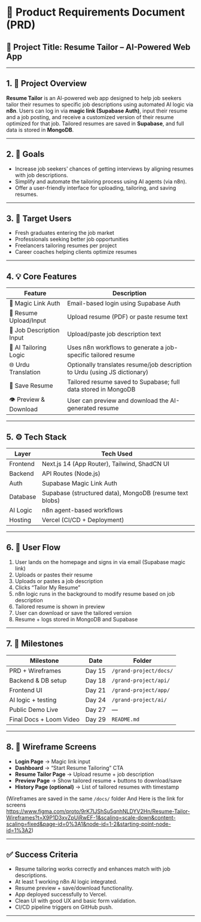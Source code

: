 # 📝 Product Requirements Document (PRD)

## 📌 Project Title: Resume Tailor – AI-Powered Web App

---

## 1. 🧠 Project Overview

**Resume Tailor** is an AI-powered web app designed to help job seekers tailor their resumes to specific job descriptions using automated AI logic via **n8n**. Users can log in via **magic link (Supabase Auth)**, input their resume and a job posting, and receive a customized version of their resume optimized for that job. Tailored resumes are saved in **Supabase**, and full data is stored in **MongoDB**.

---

## 2. 🎯 Goals

- Increase job seekers' chances of getting interviews by aligning resumes with job descriptions.
- Simplify and automate the tailoring process using AI agents (via n8n).
- Offer a user-friendly interface for uploading, tailoring, and saving resumes.

---

## 3. 👥 Target Users

- Fresh graduates entering the job market
- Professionals seeking better job opportunities
- Freelancers tailoring resumes per project
- Career coaches helping clients optimize resumes

---

## 4. 💡 Core Features

| Feature                 | Description                                                                 
|-------------------------|-----------------------------------------------------------------------------|
| 🔐 Magic Link Auth       | Email-based login using Supabase Auth                                       
| 📄 Resume Upload/Input   | Upload resume (PDF) or paste resume text                                    
| 📑 Job Description Input | Upload/paste job description text                                           
| 🤖 AI Tailoring Logic    | Uses n8n workflows to generate a job-specific tailored resume                
| 🌐 Urdu Translation      | Optionally translates resume/job description to Urdu (using JS dictionary)   
| 💾 Save Resume           | Tailored resume saved to Supabase; full data stored in MongoDB              
| 👁️ Preview & Download    | User can preview and download the AI-generated resume                       

---

## 5. ⚙️ Tech Stack

| Layer      | Tech Used            |
|------------|----------------------|
| Frontend   | Next.js 14 (App Router), Tailwind, ShadCN UI 
| Backend    | API Routes (Node.js) 
| Auth       | Supabase Magic Link Auth 
| Database   | Supabase (structured data), MongoDB (resume text blobs) 
| AI Logic   | n8n agent-based workflows 
| Hosting    | Vercel (CI/CD + Deployment) 

---

## 6. 🔁 User Flow

1. User lands on the homepage and signs in via email (Supabase magic link)
2. Uploads or pastes their resume
3. Uploads or pastes a job description
4. Clicks “Tailor My Resume”
5. n8n logic runs in the background to modify resume based on job description
6. Tailored resume is shown in preview
7. User can download or save the tailored version
8. Resume + logs stored in MongoDB and Supabase

---

## 7. 📅 Milestones

| Milestone               | Date | Folder                 |
|-------------------------|------|------------------------|
| PRD + Wireframes        | Day 15 | `/grand-project/docs/` |
| Backend & DB setup      | Day 18 | `/grand-project/api/`  |
| Frontend UI             | Day 21 | `/grand-project/app/`  |
| AI logic + testing      | Day 24 | `/grand-project/ai/`   |
| Public Demo Live        | Day 27 | —                      |
| Final Docs + Loom Video | Day 29 | `README.md`            |

---

## 8. 📐 Wireframe Screens

- **Login Page** → Magic link input
- **Dashboard** → “Start Resume Tailoring” CTA
- **Resume Tailor Page** → Upload resume + job description
- **Preview Page** → Show tailored resume + buttons to download/save
- **History Page (optional)** → List of tailored resumes with timestamp

(Wireframes are saved in the same `/docs/` folder And Here is the link for screens https://www.figma.com/proto/9rK7IJShSu5qnhNLDYV2Hn/Resume-Tailor-Wireframes?t=X9P1D3xvZpUiRwEF-1&scaling=scale-down&content-scaling=fixed&page-id=0%3A1&node-id=1-2&starting-point-node-id=1%3A2)


---

## ✅ Success Criteria

- Resume tailoring works correctly and enhances match with job descriptions.
- At least 1 working n8n AI logic integrated.
- Resume preview + save/download functionality.
- App deployed successfully to Vercel.
- Clean UI with good UX and basic form validation.
- CI/CD pipeline triggers on GitHub push.

---

